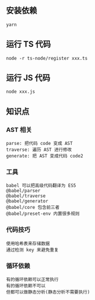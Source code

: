 ## 安装依赖

```
yarn
```

## 运行 TS 代码

```
node -r ts-node/register xxx.ts
```

## 运行 JS 代码

```
node xxx.js
```

## 知识点
### AST 相关
```
parse: 把代码 code 变成 AST
traverse: 遍历 AST 进行修改
generate: 把 AST 变成代码 code2
```
### 工具
```
babel 可以把高级代码翻译为 ES5
@babel/parser
@babel/traverse
@babel/generator
@babel/core 包含前三者
@babel/preset-env 内置很多规则
```
### 代码技巧
```
使用哈希表来存储数据
通过检测 key 来避免重复
```
### 循环依赖
```
有的循环依赖可以正常执行
有的循环依赖不可以
但都可以做静态分析(静态分析不需要执行)
```